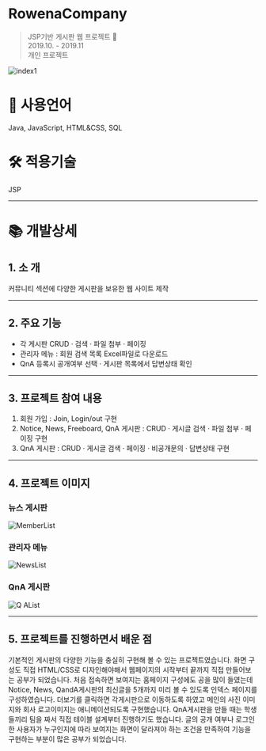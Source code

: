# RowenaCompany

> JSP기반 게시판 웹 프로젝트 🌊 <br>
> 2019.10. - 2019.11 <br>
> 개인 프로젝트 <br>

![index1](https://user-images.githubusercontent.com/45545999/95304153-25bf4580-08bf-11eb-86a5-e9f8d06ae4cd.png)

# 📝 사용언어

Java, JavaScript, HTML&CSS, SQL

# 🛠 적용기술

JSP

---

# 📚 개발상세

## 1. 소 개

커뮤니티 섹션에 다양한 게시판을 보유한 웹 사이트 제작

---

## 2. 주요 기능

- 각 게시판 CRUD · 검색 · 파일 첨부 · 페이징
- 관리자 메뉴 : 회원 검색 목록 Excel파일로 다운로드 
- QnA 등록시 공개여부 선택 · 게시판 목록에서 답변상태 확인
---

## 3. 프로젝트 참여 내용

1. 회원 가입 : Join, Login/out 구현
2. Notice, News, Freeboard, QnA 게시판 : CRUD · 게시글 검색 · 파일 첨부 · 페이징 구현
3. QnA 게시판 : CRUD · 게시글 검색 · 페이징 · 비공개문의 · 답변상태 구현

---

## 4. 프로젝트 이미지

### 뉴스 게시판
![MemberList](https://user-images.githubusercontent.com/45545999/95304164-29eb6300-08bf-11eb-878f-3c4d0013079b.png)
### 관리자 메뉴
![NewsList](https://user-images.githubusercontent.com/45545999/95304167-2a83f980-08bf-11eb-9309-40cfd15a95c7.png)
### QnA 게시판
![Q AList](https://user-images.githubusercontent.com/45545999/95304169-2b1c9000-08bf-11eb-99c9-2e7873f27912.png)

---

## 5. 프로젝트를 진행하면서 배운 점

기본적인 게시판의 다양한 기능을 충실히 구현해 볼 수 있는 프로젝트였습니다. 화면 구성도 직접 HTML/CSS로 디자인해야해서 웹페이지의 시작부터 끝까지 직접 만들어보는 공부가 되었습니다. 처음 접속하면 보여지는 홈페이지 구성에도 공을 많이 들였는데 Notice, News, QandA게시판의 최신글을 5개까지 미리 볼 수 있도록 인덱스 페이지를 구성하였습니다. 더보기를 클릭하면 각게시판으로 이동하도록 하였고 메인의 사진 이미지와 회사 로고이미지는 애니메이션되도록 구현했습니다. QnA게시판을 만들 때는 학생들끼리 팀을 짜서 직접 테이블 설계부터 진행하기도 했습니다. 글의 공개 여부나 로그인한 사용자가 누구인지에 따라 보여지는 화면이 달라져야 하는 조건을 만족하여 기능을 구현하는 부분이 많은 공부가 되었습니다.


